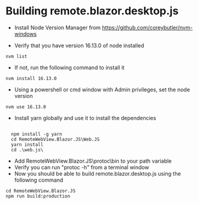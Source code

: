 ﻿# Building remote.blazor.desktop.js


* Install Node Version Manager from https://github.com/coreybutler/nvm-windows

* Verify that you have version 16.13.0 of node installed
```
nvm list 
```

* If not, run the following command to install it
```
nvm install 16.13.0
```

* Using a powershell or cmd window with Admin privileges, set the node version
```
nvm use 16.13.0
```

* Install yarn globally and use it to install the dependencies
```
  
  npm install -g yarn
  cd RemoteWebView.Blazor.JS\Web.JS
  yarn install
  cd .\web.js\ 
```

* Add RemoteWebView.Blazor.JS\protoc\bin to your path variable
* Verify you can run "protoc -h" from a terminal window 
* Now you should be able to build remote.blazor.desktop.js using the following command

```
cd RemoteWebView.Blazor.JS
npm run build:production
```



